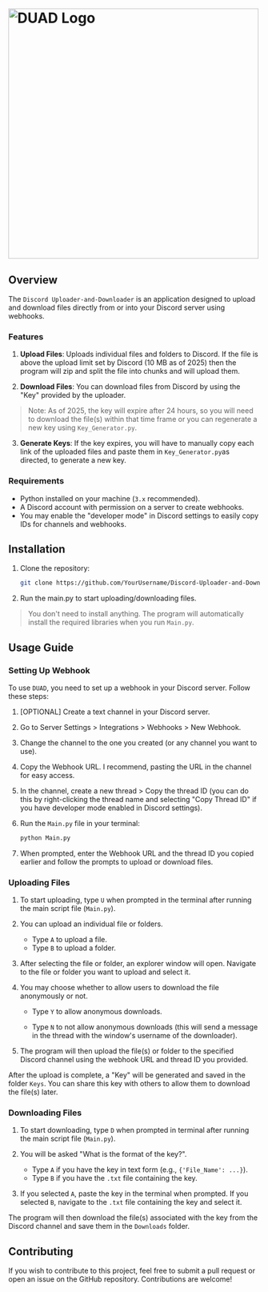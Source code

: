 # <img src="Lorem Ipsum" width="500" alt="DUAD Logo">

## Overview

The `Discord Uploader-and-Downloader` is an application designed to upload and download files directly from or into your Discord server using webhooks.

### Features

1. **Upload Files**: Uploads individual files and folders to Discord. If the file is above the upload limit set by Discord (10 MB as of 2025) then the program will zip and split the file into chunks and will upload them.  

2. **Download Files**: You can download files from Discord by using the "Key" provided by the uploader.

>Note: As of 2025, the key will expire after 24 hours, so you will need to download the file(s) within that time frame or you can regenerate a new key using `Key_Generator.py`.

3. **Generate Keys**: If the key expires, you will have to manually copy each link of the uploaded files and paste them in `Key_Generator.py`as directed, to generate a new key.

### Requirements

- Python installed on your machine (`3.x` recommended).
- A Discord account with permission on a server to create webhooks.
- You may enable the "developer mode" in Discord settings to easily copy IDs for channels and webhooks.

## Installation

1. Clone the repository:

   ```sh
   git clone https://github.com/YourUsername/Discord-Uploader-and-Downloader.git
   ```

2. Run the main.py to start uploading/downloading files.

> You don't need to install anything. The program will automatically install the required libraries when you run `Main.py`.

## Usage Guide

### Setting Up Webhook

To use `DUAD`, you need to set up a webhook in your Discord server. Follow these steps:

1. [OPTIONAL] Create a text channel in your Discord server.
2. Go to Server Settings > Integrations > Webhooks > New Webhook.
3. Change the channel to the one you created (or any channel you want to use).
4. Copy the Webhook URL. I recommend, pasting the URL in the channel for easy access.
5. In the channel, create a new thread > Copy the thread ID (you can do this by right-clicking the thread name and selecting "Copy Thread ID" if you have developer mode enabled in Discord settings).
6. Run the `Main.py` file in your terminal:

   ```sh
   python Main.py
   ```

7. When prompted, enter the Webhook URL and the thread ID you copied earlier and follow the prompts to upload or download files.

### Uploading Files

1. To start uploading, type `U` when prompted in the terminal after running the main script file (`Main.py`).

2. You can upload an individual file or folders.

    - Type `A` to upload a file.
    - Type `B` to upload a folder.

3. After selecting the file or folder, an explorer window will open. Navigate to the file or folder you want to upload and select it.

4. You may choose whether to allow users to download the file anonymously or not.
    - Type `Y` to allow anonymous downloads.

    - Type `N` to not allow anonymous downloads (this will send a message in the thread with the window's username of the downloader).

5. The program will then upload the file(s) or folder to the specified Discord channel using the webhook URL and thread ID you provided.

After the upload is complete, a "Key" will be generated and saved in the folder `Keys`. You can share this key with others to allow them to download the file(s) later.

### Downloading Files

1. To start downloading, type `D` when prompted in terminal after running the main script file (`Main.py`).

2. You will be asked "What is the format of the key?".
    - Type `A` if you have the key in text form (e.g., `{'File_Name': ...}`).
    - Type `B` if you have the `.txt` file containing the key.

3. If you selected `A`, paste the key in the terminal when prompted. If you selected `B`, navigate to the `.txt` file containing the key and select it.

The program will then download the file(s) associated with the key from the Discord channel and save them in the `Downloads` folder.

## Contributing

If you wish to contribute to this project, feel free to submit a pull request or open an issue on the GitHub repository. Contributions are welcome!
